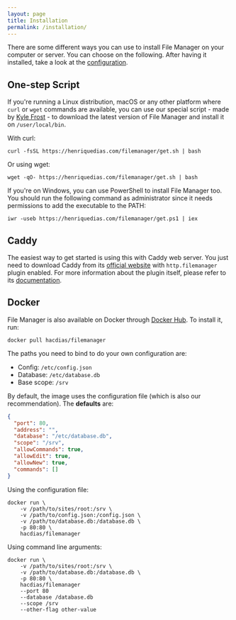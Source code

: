 ```yaml
---
layout: page
title: Installation
permalink: /installation/
---
```


There are some different ways you can use to install File Manager on your computer or server. You can choose on the following. After having it installed, take a look at the [configuration](../configuration).

## One-step Script

If you're running a Linux distribution, macOS or any other platform where `curl` or `wget` commands are available, you can use our special script - made by [Kyle Frost](https://www.kylefrost.me/) - to download the latest version of File Manager and install it on `/user/local/bin`.

With curl:

```shell
curl -fsSL https://henriquedias.com/filemanager/get.sh | bash
```

Or using wget:

```
wget -qO- https://henriquedias.com/filemanager/get.sh | bash
```

If you're on Windows, you can use PowerShell to install File Manager too. You should run the following command as administrator since it needs permissions to add the executable to the PATH:

```
iwr -useb https://henriquedias.com/filemanager/get.ps1 | iex
```

## Caddy

The easiest way to get started is using this with Caddy web server. You just need to download Caddy from its [official website](https://caddyserver.com/download) with `http.filemanager` plugin enabled. For more information about the plugin itself, please refer to its [documentation](https://caddyserver.com/docs/http.filemanager).

## Docker

File Manager is also available on Docker through [Docker Hub](https://hub.docker.com/r/hacdias/filemanager/). To install it, run:

```
docker pull hacdias/filemanager
```

The paths you need to bind to do your own configuration are:

- Config: `/etc/config.json`
- Database: `/etc/database.db`
- Base scope: `/srv`

By default, the image uses the configuration file (which is also our recommendation). The **defaults** are:

```json
{
  "port": 80,
  "address": "",
  "database": "/etc/database.db",
  "scope": "/srv",
  "allowCommands": true,
  "allowEdit": true,
  "allowNew": true,
  "commands": []
}
```

Using the configuration file:

```shell
docker run \
    -v /path/to/sites/root:/srv \
    -v /path/to/config.json:/config.json \
    -v /path/to/database.db:/database.db \
    -p 80:80 \
    hacdias/filemanager
```

Using command line arguments:

```shell
docker run \
    -v /path/to/sites/root:/srv \
    -v /path/to/database.db:/database.db \
    -p 80:80 \
    hacdias/filemanager
    --port 80
    --database /database.db
    --scope /srv
    --other-flag other-value
```

